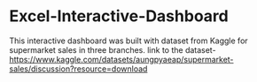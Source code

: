 # Excel-Interactive-Dashboard
This interactive dashboard was built with dataset from Kaggle for supermarket sales in three branches. 
link to the dataset- https://www.kaggle.com/datasets/aungpyaeap/supermarket-sales/discussion?resource=download
